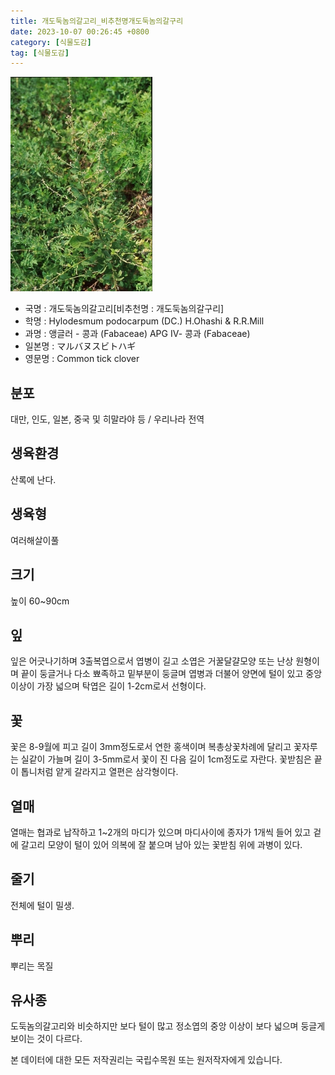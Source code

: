 ```yaml
---
title: 개도둑놈의갈고리_비추천명개도둑놈의갈구리
date: 2023-10-07 00:26:45 +0800
category: [식물도감]
tag: [식물도감]
---
```




![개도둑놈의갈고리[비추천명 : 개도둑놈의갈구리]](/assets/img/fileUpload/plants/basic/Leguminosae/Desmodium/1916/1916_1_th2.jpg)
- 국명 : 개도둑놈의갈고리[비추천명 : 개도둑놈의갈구리]
- 학명 : Hylodesmum podocarpum (DC.) H.Ohashi & R.R.Mill
- 과명 : 앵글러 - 콩과 (Fabaceae) APG Ⅳ- 콩과 (Fabaceae)
- 일본명 : マルバヌスビトハギ
- 영문명 : Common tick clover


## 분포
대만, 인도, 일본, 중국 및 히말라야 등 / 우리나라 전역
## 생육환경
산록에 난다.
## 생육형
여러해살이풀 
## 크기
높이 60~90cm
## 잎
잎은 어긋나기하며 3출복엽으로서 엽병이 길고 소엽은 거꿀달걀모양 또는 난상 원형이며 끝이 둥글거나 다소 뾰족하고 밑부분이 둥글며 엽병과 더불어 양면에 털이 있고 중앙 이상이 가장 넓으며 탁엽은 길이 1-2cm로서 선형이다.
## 꽃
꽃은 8-9월에 피고 길이 3mm정도로서 연한 홍색이며 복총상꽃차례에 달리고 꽃자루는 실같이 가늘며 길이 3-5mm로서 꽃이 진 다음 길이 1cm정도로 자란다. 꽃받침은 끝이 톱니처럼 얕게 갈라지고 열편은 삼각형이다.
## 열매
열매는 협과로 납작하고 1~2개의 마디가 있으며 마디사이에 종자가 1개씩 들어 있고 겉에 갈고리 모양이 털이 있어 의복에 잘 붙으며 남아 있는 꽃받침 위에 과병이 있다.
## 줄기
전체에 털이 밀생.
## 뿌리
뿌리는 목질
## 유사종
도둑놈의갈고리와 비슷하지만 보다 털이 많고 정소엽의 중앙 이상이 보다 넓으며 둥글게 보이는 것이 다르다.






본 데이터에 대한 모든 저작권리는 국립수목원 또는 원저작자에게 있습니다.
